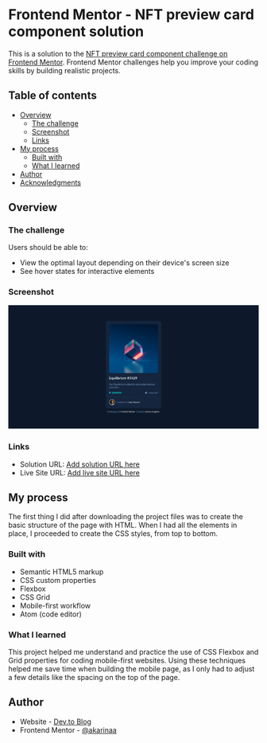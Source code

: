 # Frontend Mentor - NFT preview card component solution

This is a solution to the [NFT preview card component challenge on Frontend Mentor](https://www.frontendmentor.io/challenges/nft-preview-card-component-SbdUL_w0U). Frontend Mentor challenges help you improve your coding skills by building realistic projects.

## Table of contents

- [Overview](#overview)
  - [The challenge](#the-challenge)
  - [Screenshot](#screenshot)
  - [Links](#links)
- [My process](#my-process)
  - [Built with](#built-with)
  - [What I learned](#what-i-learned)
- [Author](#author)
- [Acknowledgments](#acknowledgments)

## Overview

### The challenge

Users should be able to:

- View the optimal layout depending on their device's screen size
- See hover states for interactive elements

### Screenshot

![](./screenshot.jpg)

### Links

- Solution URL: [Add solution URL here](https://your-solution-url.com)
- Live Site URL: [Add live site URL here](https://your-live-site-url.com)

## My process

The first thing I did after downloading the project files was to create the basic structure of the page with HTML. When I had all the elements in place, I proceeded to create the CSS styles, from top to bottom.

### Built with

- Semantic HTML5 markup
- CSS custom properties
- Flexbox
- CSS Grid
- Mobile-first workflow
- Atom (code editor)

### What I learned

This project helped me understand and practice the use of CSS Flexbox and Grid properties for coding mobile-first websites. Using these techniques helped me save time when building the mobile page, as I only had to adjust a few details like the spacing on the top of the page.

## Author

- Website - [Dev.to Blog](https://dev.to/akarinaa)
- Frontend Mentor - [@akarinaa](https://www.frontendmentor.io/profile/akarinaa)
